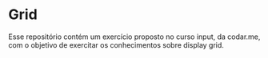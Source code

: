 # Grid
Esse repositório contém um exercício proposto no curso input, da codar.me, com o objetivo de exercitar os conhecimentos sobre display grid.
